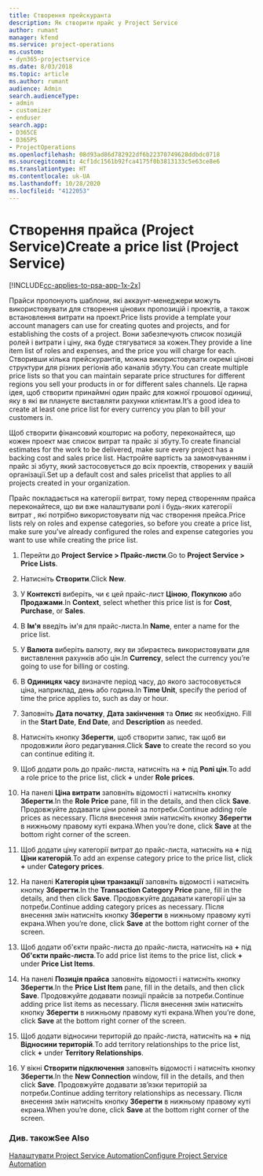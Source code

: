 ```yaml
---
title: Створення прейскуранта
description: Як створити прайс у Project Service
author: rumant
manager: kfend
ms.service: project-operations
ms.custom:
- dyn365-projectservice
ms.date: 8/03/2018
ms.topic: article
ms.author: rumant
audience: Admin
search.audienceType:
- admin
- customizer
- enduser
search.app:
- D365CE
- D365PS
- ProjectOperations
ms.openlocfilehash: 08d93ad86d782922df6b22370749628ddbdc0718
ms.sourcegitcommit: 4cf1dc1561b92fca4175f0b3813133c5e63ce8e6
ms.translationtype: HT
ms.contentlocale: uk-UA
ms.lasthandoff: 10/28/2020
ms.locfileid: "4122053"
---
```

# <a name="create-a-price-list-project-service"></a><span data-ttu-id="3f2c8-103">Створення прайса (Project Service)</span><span class="sxs-lookup"><span data-stu-id="3f2c8-103">Create a price list (Project Service)</span></span>

[!INCLUDE[cc-applies-to-psa-app-1x-2x](../includes/cc-applies-to-psa-app-1x-2x.md)]

<span data-ttu-id="3f2c8-104">Прайси пропонують шаблони, які аккаунт-менеджери можуть використовувати для створення цінових пропозицій і проектів, а також встановлення витрати на проект.</span><span class="sxs-lookup"><span data-stu-id="3f2c8-104">Price lists provide a template your account managers can use for creating quotes and projects, and for establishing the costs of a project.</span></span> <span data-ttu-id="3f2c8-105">Вони забезпечують список позицій ролей і витрати і ціну, яка буде стягуватися за кожен.</span><span class="sxs-lookup"><span data-stu-id="3f2c8-105">They provide a line item list of roles and expenses, and the price you will charge for each.</span></span> <span data-ttu-id="3f2c8-106">Створивши кілька прейскурантів, можна використовувати окремі цінові структури для різних регіонів або каналів збуту.</span><span class="sxs-lookup"><span data-stu-id="3f2c8-106">You can create multiple price lists so that you can maintain separate price structures for different regions you sell your products in or for different sales channels.</span></span> <span data-ttu-id="3f2c8-107">Це гарна ідея, щоб створити принаймні один прайс для кожної грошової одиниці, яку в які ви плануєте виставляти рахунки клієнтам.</span><span class="sxs-lookup"><span data-stu-id="3f2c8-107">It’s a good idea to create at least one price list for every currency you plan to bill your customers in.</span></span>  
  
<span data-ttu-id="3f2c8-108">Щоб створити фінансовий кошторис на роботу, переконайтеся, що кожен проект має список витрат та прайс зі збуту.</span><span class="sxs-lookup"><span data-stu-id="3f2c8-108">To create financial estimates for the work to be delivered, make sure every project has a backing cost and sales price list.</span></span> <span data-ttu-id="3f2c8-109">Настройте вартість за замовчуванням і прайс зі збуту, який застосовується до всіх проектів, створених у вашій організації.</span><span class="sxs-lookup"><span data-stu-id="3f2c8-109">Set up a default cost and sales pricelist that applies to all projects created in your organization.</span></span>  
  
<span data-ttu-id="3f2c8-110">Прайс покладається на категорії витрат, тому перед створенням прайса переконайтеся, що ви вже налаштували ролі і будь-яких категорії витрат , які потрібно використовувати під час створення прейса.</span><span class="sxs-lookup"><span data-stu-id="3f2c8-110">Price lists rely on roles and expense categories, so before you create a price list, make sure you’ve already configured the roles and expense categories you want to use while creating the price list.</span></span>  
  
1.  <span data-ttu-id="3f2c8-111">Перейти до **Project Service > Прайс-листи**.</span><span class="sxs-lookup"><span data-stu-id="3f2c8-111">Go to **Project Service > Price Lists**.</span></span>  
  
2.  <span data-ttu-id="3f2c8-112">Натисніть **Створити**.</span><span class="sxs-lookup"><span data-stu-id="3f2c8-112">Click **New**.</span></span>  
  
3.  <span data-ttu-id="3f2c8-113">У **Контексті** виберіть, чи є цей прайс-лист **Ціною**, **Покупкою** або **Продажами**.</span><span class="sxs-lookup"><span data-stu-id="3f2c8-113">In **Context**, select whether this price list is for **Cost**, **Purchase**, or **Sales**.</span></span>  
  
4.  <span data-ttu-id="3f2c8-114">В **Ім'я** введіть ім'я для прайс-листа.</span><span class="sxs-lookup"><span data-stu-id="3f2c8-114">In **Name**, enter a name for the price list.</span></span>  
  
5.  <span data-ttu-id="3f2c8-115">У **Валюта** виберіть валюту, яку ви збираєтесь використовувати для виставлення рахунків або цін.</span><span class="sxs-lookup"><span data-stu-id="3f2c8-115">In **Currency**, select the currency you’re going to use for billing or costing.</span></span>  
  
6.  <span data-ttu-id="3f2c8-116">В **Одиницях часу** визначте період часу, до якого застосовується ціна, наприклад, день або година.</span><span class="sxs-lookup"><span data-stu-id="3f2c8-116">In **Time Unit**, specify the period of time the price applies to, such as day or hour.</span></span>  
  
7.  <span data-ttu-id="3f2c8-117">Заповніть **Дата початку**, **Дата закінчення** та **Опис** як необхідно. </span><span class="sxs-lookup"><span data-stu-id="3f2c8-117">Fill in the **Start Date**, **End Date**, and **Description** as needed.</span></span>  
  
8.  <span data-ttu-id="3f2c8-118">Натисніть кнопку **Зберегти**, щоб створити запис, так щоб ви продовжили його редагування.</span><span class="sxs-lookup"><span data-stu-id="3f2c8-118">Click **Save** to create the record so you can continue editing it.</span></span>  
  
9. <span data-ttu-id="3f2c8-119">Щоб додати роль до прайс-листа, натисніть на **+** під **Ролі цін**.</span><span class="sxs-lookup"><span data-stu-id="3f2c8-119">To add a role price to the price list, click **+** under **Role prices**.</span></span>  
  
10. <span data-ttu-id="3f2c8-120">На панелі **Ціна витрати** заповніть відомості і натисніть кнопку **Зберегти**.</span><span class="sxs-lookup"><span data-stu-id="3f2c8-120">In the **Role Price** pane, fill in the details, and then click **Save**.</span></span> <span data-ttu-id="3f2c8-121">Продовжуйте додавати ціни ролей за потреби.</span><span class="sxs-lookup"><span data-stu-id="3f2c8-121">Continue adding role prices as necessary.</span></span> <span data-ttu-id="3f2c8-122">Після внесення змін натисніть кнопку **Зберегти** в нижньому правому куті екрана.</span><span class="sxs-lookup"><span data-stu-id="3f2c8-122">When you’re done, click **Save** at the bottom right corner of the screen.</span></span>  
  
11. <span data-ttu-id="3f2c8-123">Щоб додати ціну категорії витрат до прайс-листа, натисніть на **+** під **Ціни категорій**.</span><span class="sxs-lookup"><span data-stu-id="3f2c8-123">To add an expense category price to the price list, click **+** under **Category prices**.</span></span>  
  
12. <span data-ttu-id="3f2c8-124">На панелі **Категорія ціни транзакції** заповніть відомості і натисніть кнопку **Зберегти**.</span><span class="sxs-lookup"><span data-stu-id="3f2c8-124">In the **Transaction Category Price** pane, fill in the details, and then click **Save**.</span></span> <span data-ttu-id="3f2c8-125">Продовжуйте додавати категорії цін за потреби.</span><span class="sxs-lookup"><span data-stu-id="3f2c8-125">Continue adding category prices as necessary.</span></span> <span data-ttu-id="3f2c8-126">Після внесення змін натисніть кнопку **Зберегти** в нижньому правому куті екрана.</span><span class="sxs-lookup"><span data-stu-id="3f2c8-126">When you’re done, click **Save** at the bottom right corner of the screen.</span></span>  
  
13. <span data-ttu-id="3f2c8-127">Щоб додати об'єкти прайс-листа до прайс-листа, натисніть на **+** під **Об'єкти прайс-листа**.</span><span class="sxs-lookup"><span data-stu-id="3f2c8-127">To add price list items to the price list, click **+** under **Price List Items**.</span></span>  
  
14. <span data-ttu-id="3f2c8-128">На панелі **Позиція прайса** заповніть відомості і натисніть кнопку **Зберегти**.</span><span class="sxs-lookup"><span data-stu-id="3f2c8-128">In the **Price List Item** pane, fill in the details, and then click **Save**.</span></span> <span data-ttu-id="3f2c8-129">Продовжуйте додавати позиції прайсів за потреби.</span><span class="sxs-lookup"><span data-stu-id="3f2c8-129">Continue adding price list items as necessary.</span></span> <span data-ttu-id="3f2c8-130">Після внесення змін натисніть кнопку **Зберегти** в нижньому правому куті екрана.</span><span class="sxs-lookup"><span data-stu-id="3f2c8-130">When you’re done, click **Save** at the bottom right corner of the screen.</span></span>  
  
15. <span data-ttu-id="3f2c8-131">Щоб додати відносини територій до прайс-листа, натисніть на **+** під **Відносини територій**.</span><span class="sxs-lookup"><span data-stu-id="3f2c8-131">To add territory relationships to the price list, click **+** under **Territory Relationships**.</span></span>  
  
16. <span data-ttu-id="3f2c8-132">У вікні **Створити підключення** заповніть відомості і натисніть кнопку **Зберегти**.</span><span class="sxs-lookup"><span data-stu-id="3f2c8-132">In the **New Connection** window, fill in the details, and then click **Save**.</span></span> <span data-ttu-id="3f2c8-133">Продовжуйте додавати зв’язки територій за потреби.</span><span class="sxs-lookup"><span data-stu-id="3f2c8-133">Continue adding territory relationships as necessary.</span></span> <span data-ttu-id="3f2c8-134">Після внесення змін натисніть кнопку **Зберегти** в нижньому правому куті екрана.</span><span class="sxs-lookup"><span data-stu-id="3f2c8-134">When you’re done, click **Save** at the bottom right corner of the screen.</span></span>  
  
### <a name="see-also"></a><span data-ttu-id="3f2c8-135">Див. також</span><span class="sxs-lookup"><span data-stu-id="3f2c8-135">See Also</span></span>  
 [<span data-ttu-id="3f2c8-136">Налаштувати Project Service Automation</span><span class="sxs-lookup"><span data-stu-id="3f2c8-136">Configure Project Service Automation</span></span>](../psa/configure.md)

